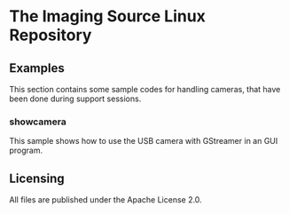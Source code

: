 # The Imaging Source Linux Repository

## Examples

This section contains some sample codes for handling cameras, that have been done during support sessions.

### showcamera
This sample shows how to use the USB camera with GStreamer in an GUI program.

## Licensing

All files are published under the Apache License 2.0.

